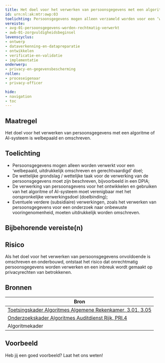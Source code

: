 ```yaml
---
title: Het doel voor het verwerken van persoonsgegevens met een algoritme of AI-systeem is welbepaald en omschreven.
id: urn:nl:ak:mtr:owp:03
toelichting: Persoonsgegevens mogen alleen verzameld worden voor een ‘welbepaald, uitdrukkelijk omschreven en gerechtvaardigd’ doel. De verwerking van persoonsgevens door het algoritme is tevens verenigbaar met het oorspronkelijke doel (doelbinding).
vereiste:
- avg-01-persoonsgegevens-worden-rechtmatig-verwerkt
- awb-01-zorgvuldigheidsbeginsel
levenscyclus:
- ontwerp
- dataverkenning-en-datapreparatie
- ontwikkelen
- verificatie-en-validatie
- implementatie
onderwerp:
- privacy-en-gegevensbescherming
rollen:
- proceseigenaar
- privacy-officer

hide:
- navigation
- toc
---
```


<!-- tags -->

## Maatregel

Het doel voor het verwerken van persoonsgegevens met een algoritme of AI-systeem is welbepaald en omschreven.

## Toelichting

- Persoonsgegevens mogen alleen worden verwerkt voor een ‘welbepaald, uitdrukkelijk omschreven en gerechtvaardigd’ doel;
- De  wettelijke grondslag / wettelijke taak voor de verwerking van de persoonsgegevens moet zijn beschreven, bijvoorbeeld in een DPIA;
- De verwerking van persoonsgevens voor het ontwikkelen en gebruiken van het algoritme of AI-systeem moet verenigbaar met het oorspronkelijke verwerkingsdoel (doelbinding);
- Eventuele verdere (subsidiaire) verwerkingen, zoals het verwerken van persoonsgegevens voor een onderzoek naar onbewuste vooringenomenheid, moeten uitdrukkelijk worden omschreven.
  
## Bijbehorende vereiste(n)

<!-- list_vereisten_on_maatregelen_page -->


## Risico
Als het doel voor het verwerken van persoonsgegevens onvoldoende is omschreven en onderbouwd, ontstaat het risico dat onrechtmatig persoonsgegevens worden verwerken en een inbreuk wordt gemaakt op privacyrechten van betrokkenen.


## Bronnen
| Bron                                                                                                                                                                     |
|--------------------------------------------------------------------------------------------------------------------------------------------------------------------------|
| [Toetsingskader Algoritmes Algemene Rekenkamer, 3.01, 3.05](https://www.rekenkamer.nl/onderwerpen/algoritmes/documenten/publicaties/2024/05/15/het-toetsingskader-aan-de-slag) |
| [Onderzoekskader Algoritmes Auditdienst Rijk, PRI.4](https://www.rijksoverheid.nl/documenten/rapporten/2023/07/11/onderzoekskader-algoritmes-adr-2023)                    |
| Algoritmekader | 

## Voorbeeld

Heb jij een goed voorbeeld? Laat het ons weten!
